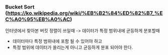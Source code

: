 ### Bucket Sort (https://ko.wikipedia.org/wiki/%EB%B2%84%ED%82%B7_%EC%A0%95%EB%A0%AC)

인터넷에서 찾아본 버킷 정렬이 쓰일때 -> 데이터가 특정 범위내에 균등하게 분포할때

* 데이터마다 특정 범위내에 포함 될 수 있어야 하고
* 특정 범위에 데이터가 쏠리는게 아니고 균등하게 분포 되어야 한다.


